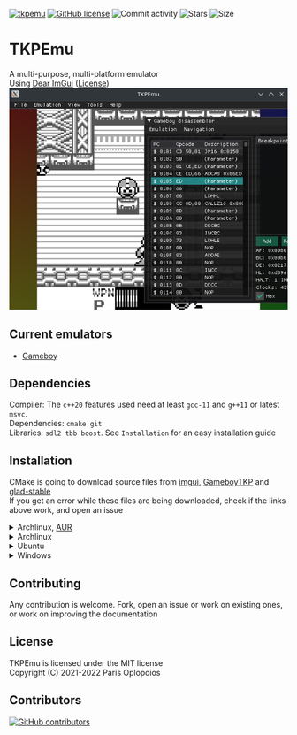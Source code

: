 [![tkpemu](https://img.shields.io/aur/version/tkpemu?color=1793d1&label=yay&logo=arch-linux&style=for-the-badge)](https://aur.archlinux.org/packages/tkpemu)
[![GitHub license](https://img.shields.io/github/license/offtkp/tkpemu?color=333333&style=for-the-badge)](https://github.com/offtkp/tkpemu/blob/master/LICENSE)
![Commit activity](https://img.shields.io/github/commit-activity/m/OFFTKP/TKPEmu?style=for-the-badge)
![Stars](https://img.shields.io/github/stars/OFFTKP/TKPEmu?style=for-the-badge)
![Size](https://img.shields.io/github/repo-size/OFFTKP/TKPEmu?style=for-the-badge)
# TKPEmu
A multi-purpose, multi-platform emulator    
Using [Dear ImGui](https://github.com/ocornut/imgui) ([License](https://raw.githubusercontent.com/ocornut/imgui/master/LICENSE.txt))    
![Image](./TKPEmu/screen.png)

## Current emulators
- [Gameboy](https://github.com/OFFTKP/GameboyTKP)
## Dependencies 
Compiler: The `c++20` features used need at least `gcc-11` and `g++11` or latest `msvc`.   
Dependencies: `cmake git `    
Libraries: `sdl2 tbb boost`. See `Installation` for an easy installation guide

## Installation
CMake is going to download source files from [imgui](https://github.com/ocornut/imgui), [GameboyTKP](https://github.com/OFFTKP/GameboyTKP) and [glad-stable](https://github.com/OFFTKP/glad-stable)    
If you get an error while these files are being downloaded, check if the links above work, and open an issue

<details>
 <summary>Archlinux, <a href="https://aur.archlinux.org/packages/tkpemu/">AUR</a></summary>
<br>
Installation for Archlinux is very easy, however you get the stable build, not the latest.  
<pre><code>yay -S tkpemu</code></pre><br>
 Make sure you have <a href="https://github.com/Jguer/yay">yay</a> installed.    
Otherwise run the following:    
<pre><code>pacman -S --needed git base-devel
git clone --recurse-submodules -j8 https://aur.archlinux.org/tkpemu.git
cd tkpemu
makepkg -si</code></pre>
</details>
<details>
 <summary>Archlinux</summary>
<br>   
<pre><code>
pacman -S --needed git cmake sdl2 glew glfw-x11 
git clone --recurse-submodules -j8 https://github.com/OFFTKP/TKPEmu.git
cd TKPEmu
cmake -S TKPEmu -B TKPEmu/build
cmake --build TKPEmu/build
</code></pre>
</details>
<details>
<summary>Ubuntu</summary><br>
These commands are used to install on a fresh ubuntu environment and some can be omitted.
<pre><code>sudo apt-get update
sudo apt-get install libsdl2-dev libtbb-dev libboost-all-dev build-essential gcc-11 g++-11
sudo update-alternatives --install /usr/bin/gcc gcc /usr/bin/gcc-11 100 --slave /usr/bin/g++ g++ /usr/bin/g++-11
sudo update-alternatives --set gcc /usr/bin/gcc-11
git clone --recurse-submodules -j8 https://github.com/OFFTKP/TKPEmu.git
cd TKPEmu
cmake -S TKPEmu -B TKPEmu/build
cmake --build TKPEmu/build
</code></pre>
</details>

<details>
<summary>Windows</summary><br>
Has not been tested. Follow similar procedure, clone with submodules, build with cmake.
</details>

## Contributing
Any contribution is welcome. Fork, open an issue or work on existing ones, or work on improving the documentation

## License
TKPEmu is licensed under the MIT license    
Copyright (C) 2021-2022 Paris Oplopoios

## Contributors
[![GitHub contributors](https://contrib.rocks/image?repo=OFFTKP/TKPEmu)](https://github.com/OFFTKP/TKPEmu/graphs/contributors)
